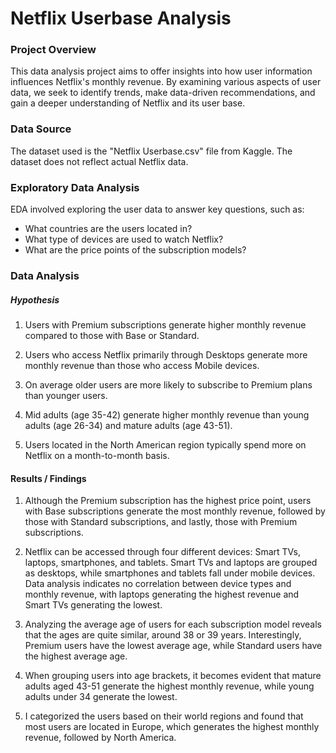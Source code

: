 # Netflix Userbase Analysis

### Project Overview

This data analysis project aims to offer insights into how user information influences Netflix's monthly revenue. By examining various aspects of user data, we seek to identify trends, make data-driven recommendations, and gain a deeper understanding of Netflix and its user base.


### Data Source

The dataset used is the "Netflix Userbase.csv" file from Kaggle. The dataset does not reflect actual Netflix data.


### Exploratory Data Analysis

EDA involved exploring the user data to answer key questions, such as: 

- What countries are the users located in?
- What type of devices are used to watch Netflix?
- What are the price points of the subscription models?


### Data Analysis


##### Hypothesis

1) Users with Premium subscriptions generate higher monthly revenue compared to those with Base or Standard.

2) Users who access Netflix primarily through Desktops generate more monthly revenue than those who access Mobile devices.

3) On average older users are more likely to subscribe to Premium plans than younger users.

4) Mid adults (age 35-42) generate higher monthly revenue than young adults (age 26-34) and mature adults (age 43-51).

5) Users located in the North American region typically spend more on Netflix on a month-to-month basis.


#### Results / Findings

1) Although the Premium subscription has the highest price point, users with Base subscriptions generate the most monthly revenue, followed by those with Standard subscriptions, and lastly, those with Premium subscriptions.

2) Netflix can be accessed through four different devices: Smart TVs, laptops, smartphones, and tablets. Smart TVs and laptops are grouped as desktops, while smartphones and tablets fall under mobile devices. Data analysis indicates no correlation between device types and monthly revenue, with laptops generating the highest revenue and Smart TVs generating the lowest.

3) Analyzing the average age of users for each subscription model reveals that the ages are quite similar, around 38 or 39 years. Interestingly, Premium users have the lowest average age, while Standard users have the highest average age.

4) When grouping users into age brackets, it becomes evident that mature adults aged 43-51 generate the highest monthly revenue, while young adults under 34 generate the lowest.

5) I categorized the users based on their world regions and found that most users are located in Europe, which generates the highest monthly revenue, followed by North America.

